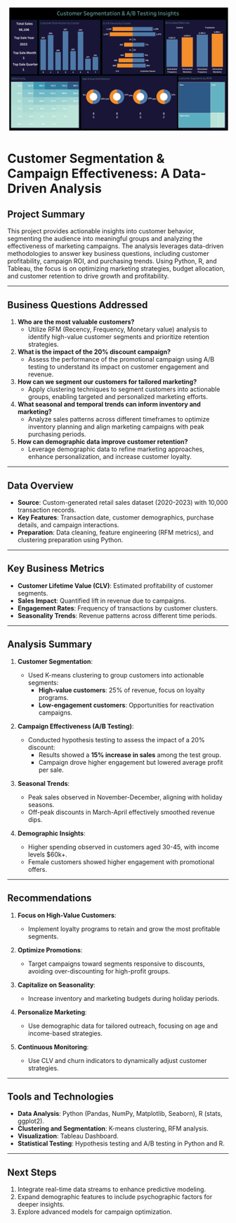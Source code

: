 ![Dashboard preview](Dashboard.png)

# Customer Segmentation & Campaign Effectiveness: A Data-Driven Analysis

## Project Summary  
This project provides actionable insights into customer behavior, segmenting the audience into meaningful groups and analyzing the effectiveness of marketing campaigns. The analysis leverages data-driven methodologies to answer key business questions, including customer profitability, campaign ROI, and purchasing trends. Using Python, R, and Tableau, the focus is on optimizing marketing strategies, budget allocation, and customer retention to drive growth and profitability.

---

## Business Questions Addressed
1. **Who are the most valuable customers?**
   - Utilize RFM (Recency, Frequency, Monetary value) analysis to identify high-value customer segments and prioritize retention strategies.  
2. **What is the impact of the 20% discount campaign?**
   - Assess the performance of the promotional campaign using A/B testing to understand its impact on customer engagement and revenue.  
3. **How can we segment our customers for tailored marketing?**
   - Apply clustering techniques to segment customers into actionable groups, enabling targeted and personalized marketing efforts.  
4. **What seasonal and temporal trends can inform inventory and marketing?**
   - Analyze sales patterns across different timeframes to optimize inventory planning and align marketing campaigns with peak purchasing periods.  
5. **How can demographic data improve customer retention?**
   - Leverage demographic data to refine marketing approaches, enhance personalization, and increase customer loyalty.

---

## Data Overview
- **Source**: Custom-generated retail sales dataset (2020-2023) with 10,000 transaction records.  
- **Key Features**: Transaction date, customer demographics, purchase details, and campaign interactions.  
- **Preparation**: Data cleaning, feature engineering (RFM metrics), and clustering preparation using Python.  

---

## Key Business Metrics
- **Customer Lifetime Value (CLV)**: Estimated profitability of customer segments.  
- **Sales Impact**: Quantified lift in revenue due to campaigns.  
- **Engagement Rates**: Frequency of transactions by customer clusters.  
- **Seasonality Trends**: Revenue patterns across different time periods.  

---

## Analysis Summary
1. **Customer Segmentation**:
   - Used K-means clustering to group customers into actionable segments:
     - **High-value customers**: 25% of revenue, focus on loyalty programs.  
     - **Low-engagement customers**: Opportunities for reactivation campaigns.  

2. **Campaign Effectiveness (A/B Testing)**:
   - Conducted hypothesis testing to assess the impact of a 20% discount:
     - Results showed a **15% increase in sales** among the test group.  
     - Campaign drove higher engagement but lowered average profit per sale.  

3. **Seasonal Trends**:
   - Peak sales observed in November-December, aligning with holiday seasons.
   - Off-peak discounts in March-April effectively smoothed revenue dips.

4. **Demographic Insights**:
   - Higher spending observed in customers aged 30-45, with income levels $60k+.  
   - Female customers showed higher engagement with promotional offers.

---

## Recommendations
1. **Focus on High-Value Customers**:  
   - Implement loyalty programs to retain and grow the most profitable segments.  

2. **Optimize Promotions**:  
   - Target campaigns toward segments responsive to discounts, avoiding over-discounting for high-profit groups.  

3. **Capitalize on Seasonality**:  
   - Increase inventory and marketing budgets during holiday periods.  

4. **Personalize Marketing**:  
   - Use demographic data for tailored outreach, focusing on age and income-based strategies.  

5. **Continuous Monitoring**:  
   - Use CLV and churn indicators to dynamically adjust customer strategies.

---

## Tools and Technologies  
- **Data Analysis**: Python (Pandas, NumPy, Matplotlib, Seaborn), R (stats, ggplot2).  
- **Clustering and Segmentation**: K-means clustering, RFM analysis.  
- **Visualization**: Tableau Dashboard.  
- **Statistical Testing**: Hypothesis testing and A/B testing in Python and R.  

---

## Next Steps
1. Integrate real-time data streams to enhance predictive modeling.  
2. Expand demographic features to include psychographic factors for deeper insights.  
3. Explore advanced models for campaign optimization.
